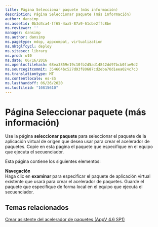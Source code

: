 ```yaml
---
title: Página Seleccionar paquete (más información)
description: Página Seleccionar paquete (más información)
author: dansimp
ms.assetid: 0b3d4ca4-ff65-4aa5-87a9-61cbe2ffc8be
ms.reviewer: ''
manager: dansimp
ms.author: dansimp
ms.pagetype: mdop, appcompat, virtualization
ms.mktglfcycl: deploy
ms.sitesec: library
ms.prod: w10
ms.date: 06/16/2016
ms.openlocfilehash: 68ea3859e19c10fb2d5ad14842dd97bcb0fae9d2
ms.sourcegitcommit: 354664bc527d93f80687cd2eba70d1eea024c7c3
ms.translationtype: MT
ms.contentlocale: es-ES
ms.lasthandoff: 06/26/2020
ms.locfileid: "10815610"
---
```

# Página Seleccionar paquete (más información)


Use la página **seleccionar paquete** para seleccionar el paquete de la aplicación virtual de origen que desea usar para crear el acelerador de paquetes. Copie en esta página el paquete que especifique en el equipo que ejecuta el secuenciador.

Esta página contiene los siguientes elementos:

<a href="" id="browse"></a>**Navegación**  
Haga clic en **examinar** para especificar el paquete de aplicación virtual existente que usará para crear el acelerador de paquetes. Guarde el paquete que especifique de forma local en el equipo que ejecuta el secuenciador.

## Temas relacionados


[Crear asistente del acelerador de paquetes (AppV 4.6 SP1)](create-package-accelerator-wizard--appv-46-sp1-.md)

 

 






